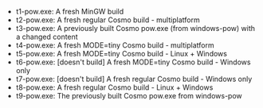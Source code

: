 * t1-pow.exe: A fresh MinGW build
* t2-pow.exe: A fresh regular Cosmo build - multiplatform
* t3-pow.exe: A previously built Cosmo pow.exe (from windows-pow) with a changed content
* t4-pow.exe: A fresh MODE=tiny Cosmo build - multiplatform
* t5-pow.exe: A fresh MODE=tiny Cosmo build - Linux + Windows
* t6-pow.exe: [doesn't build] A fresh MODE=tiny Cosmo build - Windows only
* t7-pow.exe: [doesn't build] A fresh regular Cosmo build - Windows only
* t8-pow.exe: A fresh regular Cosmo build - Linux + Windows
* t9-pow.exe: The previously built Cosmo pow.exe from windows-pow
